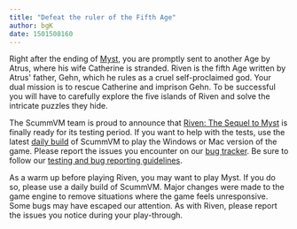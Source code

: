 ```yaml
---
title: "Defeat the ruler of the Fifth Age"
author: bgK
date: 1501508160
---
```


Right after the ending of [Myst](http://wiki.scummvm.org/index.php/Myst), you are promptly sent to another Age by Atrus, where his wife Catherine is stranded. Riven is the fifth Age written by Atrus' father, Gehn, which he rules as a cruel self-proclaimed god. Your dual mission is to rescue Catherine and imprison Gehn. To be successful you will have to carefully explore the five islands of Riven and solve the intricate puzzles they hide.

The ScummVM team is proud to announce that [Riven: The Sequel to Myst](http://wiki.scummvm.org/index.php/Riven:_The_Sequel_to_Myst) is finally ready for its testing period. If you want to help with the tests, use the latest [daily build](/downloads/#daily) of ScummVM to play the Windows or Mac version of the game. Please report the issues you encounter on our [bug tracker](https://bugs.scummvm.org/). Be sure to follow our [testing and bug reporting guidelines](http://wiki.scummvm.org/index.php/Release_Testing).

As a warm up before playing Riven, you may want to play Myst. If you do so, please use a daily build of ScummVM. Major changes were made to the game engine to remove situations where the game feels unresponsive. Some bugs may have escaped our attention. As with Riven, please report the issues you notice during your play-through.
